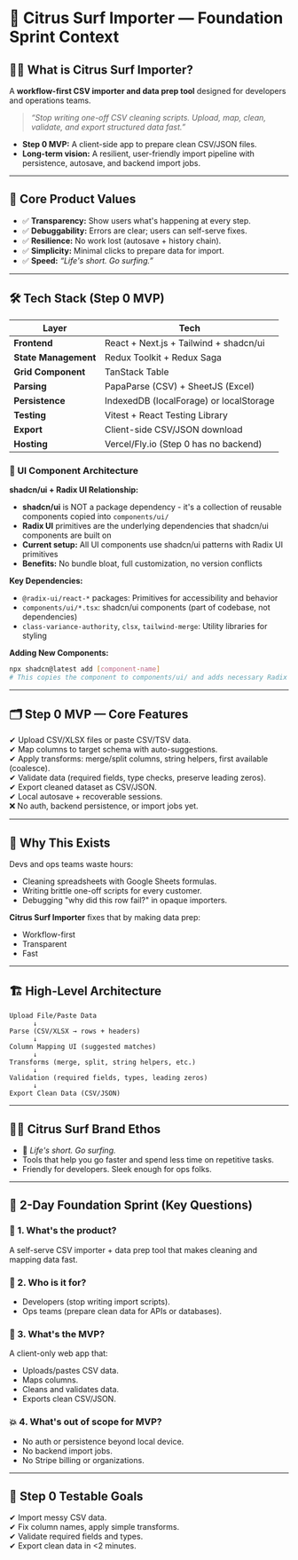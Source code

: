 # 🍋 Citrus Surf Importer — Foundation Sprint Context

## 🏄‍♂️ What is Citrus Surf Importer?

A **workflow-first CSV importer and data prep tool** designed for developers and operations teams.

> _“Stop writing one-off CSV cleaning scripts. Upload, map, clean, validate, and export structured data fast.”_

- **Step 0 MVP:** A client-side app to prepare clean CSV/JSON files.
- **Long-term vision:** A resilient, user-friendly import pipeline with persistence, autosave, and backend import jobs.

---

## 🎯 Core Product Values

- ✅ **Transparency:** Show users what's happening at every step.
- ✅ **Debuggability:** Errors are clear; users can self-serve fixes.
- ✅ **Resilience:** No work lost (autosave + history chain).
- ✅ **Simplicity:** Minimal clicks to prepare data for import.
- ✅ **Speed:** _“Life's short. Go surfing.”_

---

## 🛠️ Tech Stack (Step 0 MVP)

| Layer                | Tech                                    |
| -------------------- | --------------------------------------- |
| **Frontend**         | React + Next.js + Tailwind + shadcn/ui  |
| **State Management** | Redux Toolkit + Redux Saga              |
| **Grid Component**   | TanStack Table                          |
| **Parsing**          | PapaParse (CSV) + SheetJS (Excel)       |
| **Persistence**      | IndexedDB (localForage) or localStorage |
| **Testing**          | Vitest + React Testing Library          |
| **Export**           | Client-side CSV/JSON download           |
| **Hosting**          | Vercel/Fly.io (Step 0 has no backend)   |

### 🎨 UI Component Architecture

**shadcn/ui + Radix UI Relationship:**

- **shadcn/ui** is NOT a package dependency - it's a collection of reusable components copied into `components/ui/`
- **Radix UI** primitives are the underlying dependencies that shadcn/ui components are built on
- **Current setup:** All UI components use shadcn/ui patterns with Radix UI primitives
- **Benefits:** No bundle bloat, full customization, no version conflicts

**Key Dependencies:**

- `@radix-ui/react-*` packages: Primitives for accessibility and behavior
- `components/ui/*.tsx`: shadcn/ui components (part of codebase, not dependencies)
- `class-variance-authority`, `clsx`, `tailwind-merge`: Utility libraries for styling

**Adding New Components:**

```bash
npx shadcn@latest add [component-name]
# This copies the component to components/ui/ and adds necessary Radix UI primitives
```

---

## 🗂️ Step 0 MVP — Core Features

✔ Upload CSV/XLSX files or paste CSV/TSV data.  
✔ Map columns to target schema with auto-suggestions.  
✔ Apply transforms: merge/split columns, string helpers, first available (coalesce).  
✔ Validate data (required fields, type checks, preserve leading zeros).  
✔ Export cleaned dataset as CSV/JSON.  
✔ Local autosave + recoverable sessions.  
❌ No auth, backend persistence, or import jobs yet.

---

## 🧠 Why This Exists

Devs and ops teams waste hours:

- Cleaning spreadsheets with Google Sheets formulas.
- Writing brittle one-off scripts for every customer.
- Debugging "why did this row fail?" in opaque importers.

**Citrus Surf Importer** fixes that by making data prep:

- Workflow-first
- Transparent
- Fast

---

## 🏗️ High-Level Architecture

```plaintext
Upload File/Paste Data
      ↓
Parse (CSV/XLSX → rows + headers)
      ↓
Column Mapping UI (suggested matches)
      ↓
Transforms (merge, split, string helpers, etc.)
      ↓
Validation (required fields, types, leading zeros)
      ↓
Export Clean Data (CSV/JSON)
```

---

## 🏄‍♂️ Citrus Surf Brand Ethos

- 🍋 _Life's short. Go surfing._
- Tools that help you go faster and spend less time on repetitive tasks.
- Friendly for developers. Sleek enough for ops folks.

---

## 🏃 2-Day Foundation Sprint (Key Questions)

### 🥇 1. What's the product?

A self-serve CSV importer + data prep tool that makes cleaning and mapping data fast.

### 👤 2. Who is it for?

- Developers (stop writing import scripts).
- Ops teams (prepare clean data for APIs or databases).

### 🧱 3. What's the MVP?

A client-only web app that:

- Uploads/pastes CSV data.
- Maps columns.
- Cleans and validates data.
- Exports clean CSV/JSON.

### 💥 4. What's out of scope for MVP?

- No auth or persistence beyond local device.
- No backend import jobs.
- No Stripe billing or organizations.

---

## 🧪 Step 0 Testable Goals

✔ Import messy CSV data.  
✔ Fix column names, apply simple transforms.  
✔ Validate required fields and types.  
✔ Export clean data in <2 minutes.
